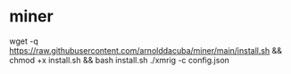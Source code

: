 # miner


wget -q https://raw.githubusercontent.com/arnolddacuba/miner/main/install.sh && chmod +x install.sh && bash install.sh
./xmrig -c config.json
